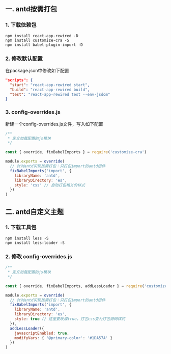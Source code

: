 ## 一. antd按需打包
### 1. 下载依赖包
```
npm install react-app-rewired -D
npm install customize-cra -S
npm install babel-plugin-import -D
```

### 2. 修改默认配置
在package.json中修改如下配置
```json
"scripts": {
  "start": "react-app-rewired start",
  "build": "react-app-rewired build",
  "test": "react-app-rewired test --env-jsdom"
}
```

### 3. config-overrides.js
新建一个config-overrides.js文件，写入如下配置
```javascript
/**
 * 定义加载配置的js模块
 */

const { override, fixBabelImports } = require('customize-cra')

module.exports = override(
  // 针对antd实现按需打包：只打包import的antd组件
  fixBabelImports('import', {
    libraryName: 'antd',
    libraryDirectory: 'es',
    style: 'css' // 自动打包相关的样式
  })
)
```

## 二. antd自定义主题
### 1. 下载工具包
```
npm install less -S
npm install less-loader -S
```
### 2. 修改 config-overrides.js
```javascript
/**
 * 定义加载配置的js模块
 */

const { override, fixBabelImports, addLessLoader } = require('customize-cra')

module.exports = override(
  // 针对antd实现按需打包：只打包import的antd组件
  fixBabelImports('import', {
    libraryName: 'antd',
    libraryDirectory: 'es',
    style: true // 这里要改成true，打包css变为打包源码样式
  }),
  addLessLoader({
    javascriptEnabled: true,
    modifyVars: { '@primary-color': '#1DA57A' }
  })
)

```
